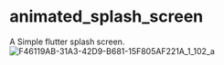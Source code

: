 # animated_splash_screen

A Simple flutter splash screen.
![F46119AB-31A3-42D9-B681-15F805AF221A_1_102_a](https://user-images.githubusercontent.com/30585556/123455537-70c0ea80-d5ff-11eb-9671-047a170bcf9b.jpeg)
